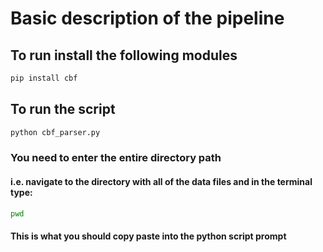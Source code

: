 # Basic description of the pipeline

## To run install the following modules

```bash
pip install cbf
```

## To run the script

```bash
python cbf_parser.py
```

### You need to enter the entire directory path
#### i.e. navigate to the directory with all of the data files and in the terminal type:

```bash
pwd
```

#### This is what you should copy paste into the python script prompt
